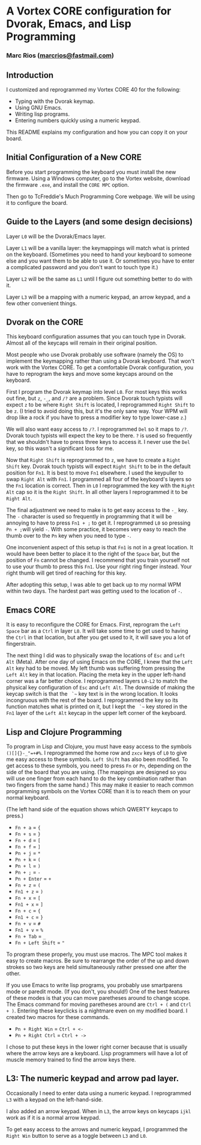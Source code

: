 # A Vortex CORE configuration for Dvorak, Emacs, and Lisp Programming

### Marc Rios (marcrios@fastmail.com)

## Introduction

 I customized and reprogrammed my Vortex CORE 40 for the following:

 * Typing with the Dvorak keymap.
 * Using GNU Emacs.
 * Writing lisp programs.
 * Entering numbers quickly using a numeric keypad.
 
 This README explains my configuration and how you can copy it on your board.
 
## Initial Configuration of a New CORE
 
Before you start programming the keyboard you must install the new firmware. Using a Windows computer, go to the Vortex website, download the firmware ``.exe``, and install the ``CORE MPC`` option.

Then go to TcFreddie's Much Programming Core webpage. We will be using it to configure the board.
 
## Guide to the Layers (and some design decisions) 

Layer ``L0`` will be the Dvorak/Emacs layer. 

Layer ``L1`` will be a vanilla layer: the keymappings will match what is printed on the keyboard. (Sometimes you need to hand your keyboard to someone else and you want them to be able to use it. Or sometimes you have to enter a complicated password and you don't want to touch type it.)

Layer ``L2`` will be the same as ``L1`` until I figure out something better to do with it.

Layer ``L3`` will be a mapping with a numeric keypad, an arrow keypad, and a few other convenient things. 
 
## Dvorak on the CORE

This keyboard configuration assumes that you can touch type in Dvorak. Almost all of the keycaps will remain in their original position.

Most people who use Dvorak probably use software (namely the OS) to implement the keymapping rather than using a Dvorak keyboard. That won't work with the Vortex CORE. To get a comfortable Dvorak configuration, you have to reprogram the keys and move some keycaps around on the keyboard.

First I program the Dvorak keymap into level ``L0``. For most keys this works out fine, but ``z``, ``-_``, and ``/?`` are a problem. Since Dvorak touch typists will expect ``z`` to be where ``Right Shift`` is located, I reprogrammed ``Right Shift`` to be ``z``. (I tried to avoid doing this, but it's the only sane way. Your WPM will drop like a rock if you have to press a modifier key to type lower-case ``z``.) 

We will also want easy access to ``/?``. I reprogrammed ``Del`` so it  maps to ``/?``. Dvorak touch typists will expect the key to be there. ``?`` is used so frequently that we shouldn't have to press three keys to access it. I never use the ``Del`` key, so this wasn't a significant loss for me.

Now that ``Right Shift`` is reprogrammed to ``z``, we have to create a ``Right Shift`` key. Dvorak touch typists will expect ``Right Shift`` to be in the default position for ``Fn1``. It is best to move ``Fn1`` elsewhere. I used the keypuller to swap ``Right Alt`` with ``Fn1``. I programmed all four of the keyboard's layers so the ``Fn1`` location is correct. Then in ``L0`` I reprogrammed the key with the ``Right Alt`` cap so it is the ``Right Shift``. In all other layers I reprogrammed it to be ``Right Alt``.

The final adjustment we need to make is to get easy access to the ``-_`` key. The ``-`` character is used so frequently in programming that it will be annoying to have to press ``Fn1 + ;`` to get it. I reprogrammed ``L0`` so pressing ``Pn + ;``will yield ``-``. With some practice, it becomes very easy to reach the thumb over to the ``Pn`` key when you need to type ``-``.

One inconvenient aspect of this setup is that ``Fn1`` is not in a great location. It would have been better to place it to the right of the ``Space`` bar, but the position of ``Fn`` cannot be changed. I recommend that you train yourself not to use your thumb to press this ``Fn1``. Use your right ring finger instead. Your right thumb will get tired of reaching for this key.

After adopting this setup, I was able to get back up to my normal WPM within two days. The hardest part was getting used to the location of ``-``. 

## Emacs CORE

It is easy to reconfigure the CORE for Emacs. First, reprogram the ``Left Space`` bar as a ``Ctrl`` in layer ``L0``. It will take some time to get used to having the ``Ctrl`` in that location, but after you get used to it, it will save you a lot of fingerstrain.

The next thing I did was to physically swap the locations of ``Esc`` and ``Left Alt`` (Meta). After one day of using Emacs on the CORE, I knew that the ``Left Alt`` key had to be moved. My left thumb was suffering from pressing the ``Left Alt`` key in that location. Placing the meta key in the upper left-hand corner was a far better choice. I reprogrammed layers ``L0-L2`` to match the physical key configuration of ``Esc`` and ``Left Alt``. The downside of making the keycap switch is that the `` `~`` key text is in the wrong location. It looks incongruous with the rest of the board. 
I reprogrammed the key so its function matches what is printed on it, but I kept the  `` `~`` key stored in the ``Fn1`` layer of the ``Left Alt`` keycap in the upper left corner of the keyboard.

## Lisp and Clojure Programming

To program in Lisp and Clojure, you must have easy access to the symbols ``()[]{}-_"=+#%``. I reprogrammed the home row and ``zxcv`` keys of ``L0`` to give me easy access to these symbols. ``Left Shift`` has also been modified. To get access to these symbols, you need to press ``Fn`` or ``Pn``, depending on the side of the board that you are using. (The mappings are designed so you will use one finger from each hand to do the key combination rather than two fingers from the same hand.) This may make it easier to reach common programming symbols on the Vortex CORE than it is to reach them on your normal keyboard.

(The left hand side of the equation shows which QWERTY keycaps to press.)

 * ``Fn + a`` = ``{``
 * ``Fn + s`` = ``}``
 * ``Fn + d`` = ``[``
 * ``Fn + f`` = ``]``
 * ``Pn + j`` = ``*``
 * ``Pn + k`` = ``(``
 * ``Pn + l`` = ``)``
 * ``Pn + ;`` = ``-``
 * ``Pn + Enter`` = ``+``
 * ``Fn + z`` = ``(``
 * ``Fn1 + z`` = ``)``
 * ``Fn + x`` = ``[``
 * ``Fn1 + x`` = ``]``
 * ``Fn + c`` = ``{``
 * ``Fn1 + c`` = ``}``
 * ``Fn + v`` = ``#``
 * ``Fn1 + v`` = ``%``
 * ``Fn + Tab`` = ``_``
 * ``Fn + Left Shift`` = ``"``
 
 To program these properly, you must use macros. The MPC tool makes it easy to create macros. Be sure to rearrange the order of the up and down strokes so two keys are held simultaneously rather pressed one after the other.
 
 If you use Emacs to write lisp programs, you probably use smartparens mode or paredit mode. (If you don't, you should!) One of the best features of these modes is that you can move paretheses around to change scope. The Emacs command for moving paretheses around are ``Ctrl + (`` and ``Ctrl + )``. Entering these keyclicks is a nightmare even on my modified board. I created two macros for these commands.
 
* ``Pn + Right Win`` = ``Ctrl + <-``
* ``Pn + Right Ctrl`` = ``Ctrl + ->``

I chose to put these keys in the lower right corner because that is usually where the arrow keys are a keyboard. Lisp programmers will have a lot of muscle memory trained to find the arrow keys there.
 
 
## L3: The numeric keypad and arrow pad layer.

Occasionally I need to enter data using a numeric keypad. I reprogrammed ``L3`` with a keypad on the left-hand-side. 

I also added an arrow keypad. When in ``L3``, the arrow keys on keycaps ``ijkl`` work as if it is a normal arrow keypad. 

To get easy access to the arrows and numeric keypad, I programmed the ``Right Win`` button to serve as a toggle between ``L3`` and ``L0``. 


